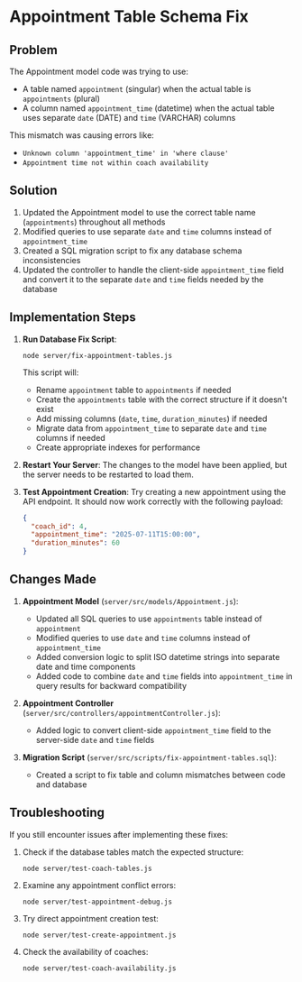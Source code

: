 # Appointment Table Schema Fix

## Problem

The Appointment model code was trying to use:
- A table named `appointment` (singular) when the actual table is `appointments` (plural)
- A column named `appointment_time` (datetime) when the actual table uses separate `date` (DATE) and `time` (VARCHAR) columns

This mismatch was causing errors like:
- `Unknown column 'appointment_time' in 'where clause'`
- `Appointment time not within coach availability`

## Solution

1. Updated the Appointment model to use the correct table name (`appointments`) throughout all methods
2. Modified queries to use separate `date` and `time` columns instead of `appointment_time`
3. Created a SQL migration script to fix any database schema inconsistencies
4. Updated the controller to handle the client-side `appointment_time` field and convert it to the separate `date` and `time` fields needed by the database

## Implementation Steps

1. **Run Database Fix Script**:
   ```
   node server/fix-appointment-tables.js
   ```
   This script will:
   - Rename `appointment` table to `appointments` if needed
   - Create the `appointments` table with the correct structure if it doesn't exist
   - Add missing columns (`date`, `time`, `duration_minutes`) if needed
   - Migrate data from `appointment_time` to separate `date` and `time` columns if needed
   - Create appropriate indexes for performance

2. **Restart Your Server**:
   The changes to the model have been applied, but the server needs to be restarted to load them.

3. **Test Appointment Creation**:
   Try creating a new appointment using the API endpoint. It should now work correctly with the following payload:
   ```json
   {
     "coach_id": 4,
     "appointment_time": "2025-07-11T15:00:00",
     "duration_minutes": 60
   }
   ```

## Changes Made

1. **Appointment Model** (`server/src/models/Appointment.js`):
   - Updated all SQL queries to use `appointments` table instead of `appointment`
   - Modified queries to use `date` and `time` columns instead of `appointment_time`
   - Added conversion logic to split ISO datetime strings into separate date and time components
   - Added code to combine `date` and `time` fields into `appointment_time` in query results for backward compatibility

2. **Appointment Controller** (`server/src/controllers/appointmentController.js`):
   - Added logic to convert client-side `appointment_time` field to the server-side `date` and `time` fields

3. **Migration Script** (`server/src/scripts/fix-appointment-tables.sql`):
   - Created a script to fix table and column mismatches between code and database

## Troubleshooting

If you still encounter issues after implementing these fixes:

1. Check if the database tables match the expected structure:
   ```
   node server/test-coach-tables.js
   ```

2. Examine any appointment conflict errors:
   ```
   node server/test-appointment-debug.js
   ```

3. Try direct appointment creation test:
   ```
   node server/test-create-appointment.js
   ```

4. Check the availability of coaches:
   ```
   node server/test-coach-availability.js
   ```
